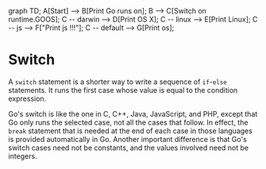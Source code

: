 <div id="chart" class="mermaid">
graph TD;
A[Start] --> B[Print Go runs on];
B --> C[Switch on runtime.GOOS];
C -- darwin --> D[Print OS X];
C -- linux --> E[Print Linux];
C -- js --> F["Print js !!!"];
C -- default --> G[Print os];
</div>

# Switch

A `switch` statement is a shorter way to write a sequence of `if`-`else` statements.
It runs the first case whose value is equal to the condition expression.

Go's switch is like the one in C, C++, Java, JavaScript, and PHP,
except that Go only runs the selected case, not all the cases that follow.
In effect, the `break` statement that is needed at the end of each case in those
languages is provided automatically in Go.
Another important difference is that Go's switch cases need not
be constants, and the values involved need not be integers.
